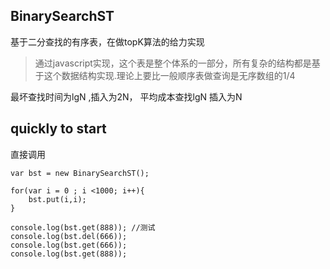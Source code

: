 ## BinarySearchST
基于二分查找的有序表，在做topK算法的给力实现
> 通过javascript实现，这个表是整个体系的一部分，所有复杂的结构都是基于这个数据结构实现.理论上要比一般顺序表做查询是无序数组的1/4

最坏查找时间为lgN ,插入为2N， 平均成本查找lgN 插入为N

## quickly to start

直接调用
```  
var bst = new BinarySearchST();
		
for(var i = 0 ; i <1000; i++){
	bst.put(i,i);
}

console.log(bst.get(888)); //测试
console.log(bst.del(666));
console.log(bst.get(666));
console.log(bst.get(888));
```


